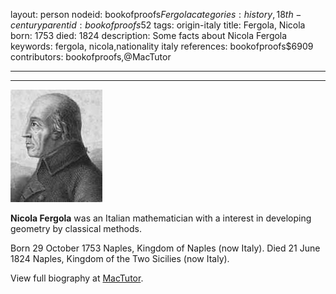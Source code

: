 layout: person
nodeid: bookofproofs$Fergola
categories: history,18th-century
parentid: bookofproofs$52
tags: origin-italy
title: Fergola, Nicola
born: 1753
died: 1824
description: Some facts about Nicola Fergola
keywords: fergola, nicola,nationality italy
references: bookofproofs$6909
contributors: bookofproofs,@MacTutor

---


---

![Fergola.jpg](https://github.com/bookofproofs/bookofproofs.github.io/blob/main/_sources/_assets/images/portraits/Fergola.jpg?raw=true)

**Nicola Fergola** was an Italian mathematician with a interest in developing geometry by classical methods.

Born 29 October 1753 Naples, Kingdom of Naples (now Italy). Died 21 June 1824 Naples, Kingdom of the Two Sicilies (now Italy).


View full biography at [MacTutor](https://mathshistory.st-andrews.ac.uk/Biographies/Fergola/).